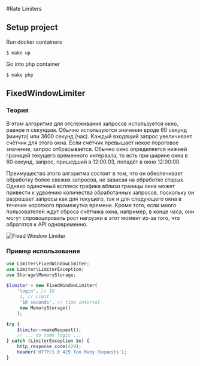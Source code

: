 #Rate Limiters
## Setup project
Run docker containers
```
$ make up
```
Go into php container
```
$ make php
```
## FixedWindowLimiter

### Теория
В этом алгоритме для отслеживания запросов используется окно, равное n секундам. Обычно используются значения вроде 60 секунд (минута) или 3600 секунд (час). Каждый входящий запрос увеличивает счётчик для этого окна. Если счётчик превышает некое пороговое значение, запрос отбрасывается. Обычно окно определяется нижней границей текущего временного интервала, то есть при ширине окна в 60 секунд, запрос, пришедший в 12:00:03, попадёт в окно 12:00:00.

Преимущество этого алгоритма состоит в том, что он обеспечивает обработку более свежих запросов, не зависая на обработке старых. Однако одиночный всплеск трафика вблизи границы окна может привести к удвоению количества обработанных запросов, поскольку он разрешает запросы как для текущего, так и для следующего окна в течение короткого промежутка времени. Кроме того, если много пользователей ждут сброса счётчика окна, например, в конце часа, они могут спровоцировать рост нагрузки в этот момент из-за того, что обратятся к API одновременно.

![Fixed Window Limiter](https://raw.github.com/SunDrop/RateLimiter/master/doc/fixed-window.gif)

### Пример использования

```php
use Limiter\FixedWindowLimiter;
use Limiter\LimiterException;
use Storage\MemoryStorage;

$limiter = new FixedWindowLimiter(
    'login', // ID
     2, // Limit
     '10 seconds', // time interval
     new MemoryStorage()
    );

try {
    $limiter->makeRequest();
    // ... do some logic ...
} catch (LimiterException $e) {
    http_response_code(429);
    header('HTTP/1.0 429 Too Many Requests');
}
```
